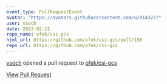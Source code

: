 ```yaml
---
event_type: PullRequestEvent
avatar: "https://avatars.githubusercontent.com/u/814322?"
user: vsoch
date: 2023-02-12
repo_name: ofek/csi-gcs
html_url: https://github.com/ofek/csi-gcs/pull/156
repo_url: https://github.com/ofek/csi-gcs
---
```


<a href='https://github.com/vsoch' target='_blank'>vsoch</a> opened a pull request to <a href='https://github.com/ofek/csi-gcs' target='_blank'>ofek/csi-gcs</a>

<a href='https://github.com/ofek/csi-gcs/pull/156' target='_blank'>View Pull Request</a>